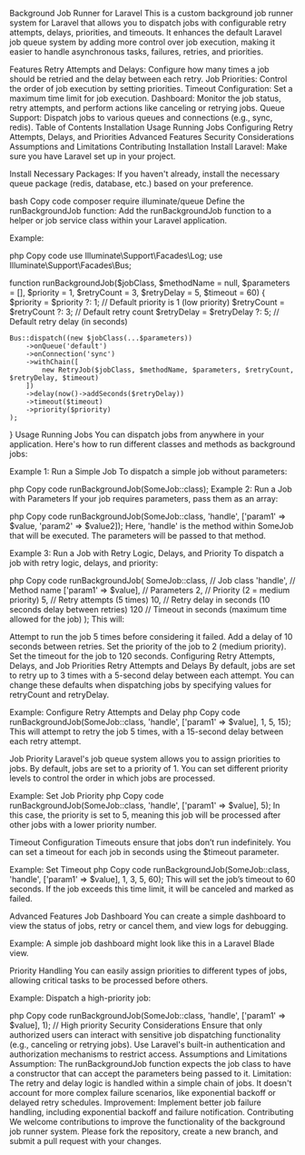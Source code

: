 Background Job Runner for Laravel
This is a custom background job runner system for Laravel that allows you to dispatch jobs with configurable retry attempts, delays, priorities, and timeouts. It enhances the default Laravel job queue system by adding more control over job execution, making it easier to handle asynchronous tasks, failures, retries, and priorities.

Features
Retry Attempts and Delays: Configure how many times a job should be retried and the delay between each retry.
Job Priorities: Control the order of job execution by setting priorities.
Timeout Configuration: Set a maximum time limit for job execution.
Dashboard: Monitor the job status, retry attempts, and perform actions like canceling or retrying jobs.
Queue Support: Dispatch jobs to various queues and connections (e.g., sync, redis).
Table of Contents
Installation
Usage
Running Jobs
Configuring Retry Attempts, Delays, and Priorities
Advanced Features
Security Considerations
Assumptions and Limitations
Contributing
Installation
Install Laravel: Make sure you have Laravel set up in your project.

Install Necessary Packages:
If you haven't already, install the necessary queue package (redis, database, etc.) based on your preference.

bash
Copy code
composer require illuminate/queue
Define the runBackgroundJob function:
Add the runBackgroundJob function to a helper or job service class within your Laravel application.

Example:

php
Copy code
use Illuminate\Support\Facades\Log;
use Illuminate\Support\Facades\Bus;

function runBackgroundJob($jobClass, $methodName = null, $parameters = [], $priority = 1, $retryCount = 3, $retryDelay = 5, $timeout = 60)
{
$priority = $priority ?: 1; // Default priority is 1 (low priority)
$retryCount = $retryCount ?: 3; // Default retry count
$retryDelay = $retryDelay ?: 5; // Default retry delay (in seconds)

    Bus::dispatch((new $jobClass(...$parameters))
        ->onQueue('default')
        ->onConnection('sync')
        ->withChain([
            new RetryJob($jobClass, $methodName, $parameters, $retryCount, $retryDelay, $timeout)
        ])
        ->delay(now()->addSeconds($retryDelay))
        ->timeout($timeout)
        ->priority($priority)
    );
}
Usage
Running Jobs
You can dispatch jobs from anywhere in your application. Here's how to run different classes and methods as background jobs:

Example 1: Run a Simple Job
To dispatch a simple job without parameters:

php
Copy code
runBackgroundJob(SomeJob::class);
Example 2: Run a Job with Parameters
If your job requires parameters, pass them as an array:

php
Copy code
runBackgroundJob(SomeJob::class, 'handle', ['param1' => $value, 'param2' => $value2]);
Here, 'handle' is the method within SomeJob that will be executed. The parameters will be passed to that method.

Example 3: Run a Job with Retry Logic, Delays, and Priority
To dispatch a job with retry logic, delays, and priority:

php
Copy code
runBackgroundJob(
SomeJob::class,        // Job class
'handle',              // Method name
['param1' => $value],  // Parameters
2,                     // Priority (2 = medium priority)
5,                     // Retry attempts (5 times)
10,                    // Retry delay in seconds (10 seconds delay between retries)
120                    // Timeout in seconds (maximum time allowed for the job)
);
This will:

Attempt to run the job 5 times before considering it failed.
Add a delay of 10 seconds between retries.
Set the priority of the job to 2 (medium priority).
Set the timeout for the job to 120 seconds.
Configuring Retry Attempts, Delays, and Job Priorities
Retry Attempts and Delays
By default, jobs are set to retry up to 3 times with a 5-second delay between each attempt. You can change these defaults when dispatching jobs by specifying values for retryCount and retryDelay.

Example: Configure Retry Attempts and Delay
php
Copy code
runBackgroundJob(SomeJob::class, 'handle', ['param1' => $value], 1, 5, 15);
This will attempt to retry the job 5 times, with a 15-second delay between each retry attempt.

Job Priority
Laravel's job queue system allows you to assign priorities to jobs. By default, jobs are set to a priority of 1. You can set different priority levels to control the order in which jobs are processed.

Example: Set Job Priority
php
Copy code
runBackgroundJob(SomeJob::class, 'handle', ['param1' => $value], 5);
In this case, the priority is set to 5, meaning this job will be processed after other jobs with a lower priority number.

Timeout Configuration
Timeouts ensure that jobs don’t run indefinitely. You can set a timeout for each job in seconds using the $timeout parameter.

Example: Set Timeout
php
Copy code
runBackgroundJob(SomeJob::class, 'handle', ['param1' => $value], 1, 3, 5, 60);
This will set the job’s timeout to 60 seconds. If the job exceeds this time limit, it will be canceled and marked as failed.

Advanced Features
Job Dashboard
You can create a simple dashboard to view the status of jobs, retry or cancel them, and view logs for debugging.

Example: A simple job dashboard might look like this in a Laravel Blade view.

Priority Handling
You can easily assign priorities to different types of jobs, allowing critical tasks to be processed before others.

Example: Dispatch a high-priority job:

php
Copy code
runBackgroundJob(SomeJob::class, 'handle', ['param1' => $value], 1); // High priority
Security Considerations
Ensure that only authorized users can interact with sensitive job dispatching functionality (e.g., canceling or retrying jobs).
Use Laravel's built-in authentication and authorization mechanisms to restrict access.
Assumptions and Limitations
Assumption: The runBackgroundJob function expects the job class to have a constructor that can accept the parameters being passed to it.
Limitation: The retry and delay logic is handled within a simple chain of jobs. It doesn't account for more complex failure scenarios, like exponential backoff or delayed retry schedules.
Improvement: Implement better job failure handling, including exponential backoff and failure notification.
Contributing
We welcome contributions to improve the functionality of the background job runner system. Please fork the repository, create a new branch, and submit a pull request with your changes.
